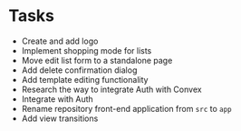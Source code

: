 # Tasks

- Create and add logo
- Implement shopping mode for lists
- Move edit list form to a standalone page
- Add delete confirmation dialog
- Add template editing functionality
- Research the way to integrate Auth with Convex
- Integrate with Auth
- Rename repository front-end application from `src` to `app`
- Add view transitions
